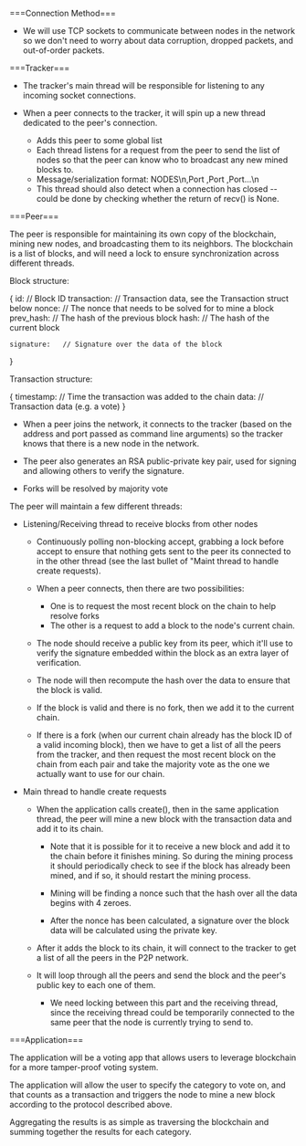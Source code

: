 ===Connection Method===

* We will use TCP sockets to communicate between nodes in the network so we don't need to worry about data corruption, dropped packets, and out-of-order packets.


===Tracker===

* The tracker's main thread will be responsible for listening to any incoming socket connections.

* When a peer connects to the tracker, it will spin up a new thread dedicated to the peer's connection.
    * Adds this peer to some global list
    * Each thread listens for a request from the peer to send the list of nodes so that the peer can know who to broadcast any new mined blocks to.
    * Message/serialization format: NODES\n<IP Address>,Port <IP Address>,Port <IP Address>,Port...\n
    * This thread should also detect when a connection has closed -- could be done by checking whether the return of recv() is None.

===Peer===

The peer is responsible for maintaining its own copy of the blockchain, mining new nodes, and broadcasting them to its neighbors. The blockchain is a list of blocks, and will need a lock to ensure synchronization across different threads.

Block structure:

{
    id:          // Block ID
    transaction: // Transaction data, see the Transaction struct below
    nonce:       // The nonce that needs to be solved for to mine a block
    prev_hash:   // The hash of the previous block
    hash:        // The hash of the current block

    signature:   // Signature over the data of the block
}

Transaction structure:

{
    timestamp: // Time the transaction was added to the chain
    data:      // Transaction data (e.g. a vote)
}

* When a peer joins the network, it connects to the tracker (based on the address and port passed as command line arguments) so the tracker knows that there is a new node in the network.

* The peer also generates an RSA public-private key pair, used for signing and allowing others to verify the signature.

* Forks will be resolved by majority vote

The peer will maintain a few different threads:

* Listening/Receiving thread to receive blocks from other nodes
    * Continuously polling non-blocking accept, grabbing a lock before accept to ensure that nothing gets sent to the peer its connected to in the other thread (see the last bullet of "Maint thread to handle create requests).

    * When a peer connects, then there are two possibilities:
        * One is to request the most recent block on the chain to help resolve forks
        * The other is a request to add a block to the node's current chain.

    * The node should receive a public key from its peer, which it'll use to verify the signature embedded within the block as an extra layer of verification.

    * The node will then recompute the hash over the data to ensure that the block is valid.

    * If the block is valid and there is no fork, then we add it to the current chain.

    * If there is a fork (when our current chain already has the block ID of a valid incoming block), then we have to get a list of all the peers from the tracker, and then request the most recent block on the chain from each pair and take the majority vote as the one we actually want to use for our chain.

* Main thread to handle create requests
    * When the application calls create(), then in the same application thread, the peer will mine a new block with the transaction data and add it to its chain.
        * Note that it is possible for it to receive a new block and add it to the chain before it finishes mining. So during the mining process it should periodically check to see if the block has already been mined, and if so, it should restart the mining process.

        * Mining will be finding a nonce such that the hash over all the data begins with 4 zeroes.

        * After the nonce has been calculated, a signature over the block data will be calculated using the private key.

    * After it adds the block to its chain, it will connect to the tracker to get a list of all the peers in the P2P network.

    * It will loop through all the peers and send the block and the peer's public key to each one of them.
        * We need locking between this part and the receiving thread, since the receiving thread could be temporarily connected to the same peer that the node is currently trying to send to.

===Application===

The application will be a voting app that allows users to leverage blockchain for a more tamper-proof voting system.

The application will allow the user to specify the category to vote on, and that counts as a transaction and triggers the node to mine a new block according to the protocol described above.

Aggregating the results is as simple as traversing the blockchain and summing together the results for each category.
